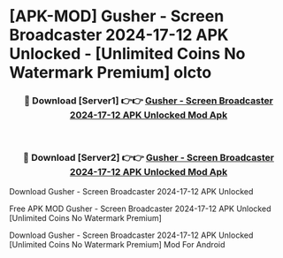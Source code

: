 # [APK-MOD] Gusher - Screen Broadcaster 2024-17-12 APK Unlocked - [Unlimited Coins No Watermark Premium] olcto



<div align="center">
<h3>🔴 Download [Server1] 👉👉 <a href="https://momento.my/?title=Gusher_-_Screen_Broadcaster_2024-17-12_APK_Unlocked">Gusher - Screen Broadcaster 2024-17-12 APK Unlocked Mod Apk</a></h3><br>

<h3>🔴 Download [Server2] 👉👉 <a href="https://momento.my/?title=Gusher_-_Screen_Broadcaster_2024-17-12_APK_Unlocked">Gusher - Screen Broadcaster 2024-17-12 APK Unlocked Mod Apk</a></h3>
</div>



Download Gusher - Screen Broadcaster 2024-17-12 APK Unlocked 

Free APK MOD Gusher - Screen Broadcaster 2024-17-12 APK Unlocked [Unlimited Coins No Watermark Premium]

Download Gusher - Screen Broadcaster 2024-17-12 APK Unlocked [Unlimited Coins No Watermark Premium] Mod For Android
